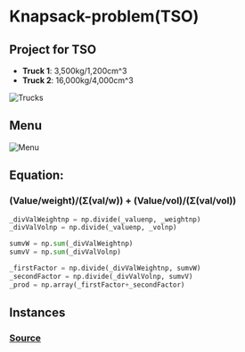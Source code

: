 # Knapsack-problem(TSO)

## Project for TSO
- **Truck 1**: 3,500kg/1,200cm^3
- **Truck 2**: 16,000kg/4,000cm^3

![Trucks](https://i.imgur.com/DZ0EY44.png)
## Menu
![Menu](https://i.imgur.com/LPe98aO.png)

## Equation:
### (Value/weight)/(Σ(val/w)) + (Value/vol)/(Σ(val/vol))

```python
_divValWeightnp = np.divide(_valuenp, _weightnp)
_divValVolnp = np.divide(_valuenp, _volnp)

sumvW = np.sum(_divValWeightnp)
sumvV = np.sum(_divValVolnp)

_firstFactor = np.divide(_divValWeightnp, sumvW)
_secondFactor = np.divide(_divValVolnp, sumvV)
_prod = np.array(_firstFactor+_secondFactor)
```
## Instances
### [Source](https://github.com/irisabril/TSO-FIME-2018)
